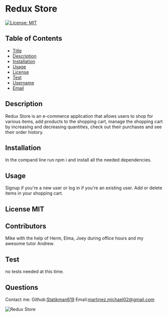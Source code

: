 # Redux Store

  [![License: MIT](https://img.shields.io/badge/License-MIT-yellow.svg)](https://opensource.org/licenses/MIT)
  ## Table of Contents
* [Title](#Title)
* [Description](#description)
* [Installation](#installation)
* [Usage](#usage)
* [License](#license)
* [Test](#test)
* [Username](#username)
* [Email](#license)

## Description
Redux Store  is an e-commerce application that allows users to shop for various items, add  products to the shopping cart, manage the shopping cart by increasing and decreasing quantities, check out their purchases and see their order history.
## Installation 
In the compand line run npm i and install all the needed dependencies.
## Usage 
Signup if you're a new user or log in if you're an existing user. Add or delete items in your shopping cart.
## License MIT
## Contributors
Mike with the help of Herm, Elma, Joey during office hours and my awesome tutor Andrew.
## Test
no tests needed at this time.
## Questions
Contact me:
Github:[Statikman619](https://github.com/Statikman619)
Email:[martinez.michael02@gmail.com](https://github.com/Statikman619)


![Redux Store](https://user-images.githubusercontent.com/73040685/129991348-2364be00-999a-46f8-b4bf-ba869732d258.png)
